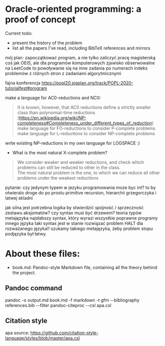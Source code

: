 # Oracle-oriented programming: a proof of concept

Current todo:
- present the history of the problem
- list all the papers I've read, including BibTeX references and mirrors


mój plan: zapoczątkować program, a nie tylko zaliczyć pracę magisterską
coś jak OEIS, ale dla programów komputerowych
zjawisko obserwowalne na LeetCode to powoływanie się na inne zadania po numerach
indeks problemów z różnych stron z zadaniami algorytmicznymi

fajna konferencja
https://popl20.sigplan.org/track/POPL-2020-tutorialfest#program

make a language for AC0-reductions and NC0:
> It is known, however, that AC0 reductions define a strictly smaller class than polynomial-time reductions (https://en.wikipedia.org/wiki/NP-completeness#Completeness_under_different_types_of_reduction)
make language for FO-reductions to consider P-complete problems
make language for L-reductions to consider NP-complete problems

write existing NP-reductions in my own language for LOGSPACE :)

- What is the most natural X-complete problem?
> We consider weaker and weaker reductions, and check
> which problems can still be reduced to other in the class.  
> The most natural problem is the one, to which we can reduce all other problems
> under the weakest reductions

pytanie: czy jedynym typem w jezyku programowania moze byc int?
to by otwieralo droge do po prostu primitive recursion,
hierarchii grzegorczyka i latwej skladni

jak silna jest potrzebna logika by stwierdzić spójność / sprzeczność zestawu aksjomatów?
czy syntax musi być drzewem?
teoria typów metajęzyka
najsłabszy syntax, który wyrazi wszystkie poprawne programy innego języka
taki syntax jest w stanie rozwiązać problem HALT dla rozważanego języka!!
szukamy takiego metajęzyka, żeby problem stopu podjęzyka był łatwy.

# About these files:
- book.md: Pandoc-style Markdown file, containing all the theory behind the
project.

## Pandoc command
pandoc -o output.md book.md -f markdown -t gfm --bibliography references.bib --filter pandoc-citeproc --csl apa.csl

## Citation style
apa
source:
https://github.com/citation-style-language/styles/blob/master/apa.csl
